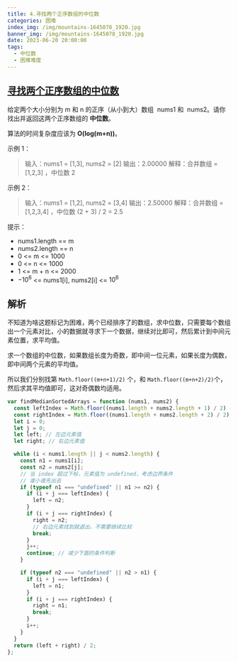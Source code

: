 ```yaml
---
title: 4.寻找两个正序数组的中位数
categories: 困难
index_img: /img/mountains-1645078_1920.jpg
banner_img: /img/mountains-1645078_1920.jpg
date: 2023-06-20 20:00:00
tags:
  - 中位数
  - 困难难度
---
```


## [寻找两个正序数组的中位数](https://leetcode.cn/problems/median-of-two-sorted-arrays/)

给定两个大小分别为 m 和 n 的正序（从小到大）数组  nums1 和  nums2。请你找出并返回这两个正序数组的 **中位数**。

算法的时间复杂度应该为 **O(log(m+n))**。

<!-- more -->

示例 1：

> 输入：nums1 = [1,3], nums2 = [2]
> 输出：2.00000
> 解释：合并数组 = [1,2,3] ，中位数 2

示例 2：

> 输入：nums1 = [1,2], nums2 = [3,4]
> 输出：2.50000
> 解释：合并数组 = [1,2,3,4] ，中位数 (2 + 3) / 2 = 2.5

提示：


- nums1.length == m
- nums2.length == n
- 0 <= m <= 1000
- 0 <= n <= 1000
- 1 <= m + n <= 2000
- $-10^6$ <= nums1[i], nums2[i] <= $10^6$


## 解析

不知道为啥这题标记为困难，两个已经排序了的数组，求中位数，只需要每个数组出一个元素对比，小的数据就寻求下一个数据，继续对比即可，然后累计到中间元素位置，求平均值。

求一个数组的中位数，如果数组长度为奇数，即中间一位元素，如果长度为偶数，即中间两个元素的平均值。

所以我们分别找第 `Math.floor((m+n+1)/2)` 个，和 `Math.floor((m+n+2)/2)`个，然后求其平均值即可，这对奇偶数均适用。

```javascript
var findMedianSortedArrays = function (nums1, nums2) {
  const leftIndex = Math.floor((nums1.length + nums2.length + 1) / 2) - 1; // 左边元素索引
  const rightIndex = Math.floor((nums1.length + nums2.length + 2) / 2) - 1; // 右边元素索引
  let i = 0;
  let j = 0;
  let left; // 左边元素值
  let right; // 右边元素值

  while (i < nums1.length || j < nums2.length) {
    const n1 = nums1[i];
    const n2 = nums2[j];
    // 当 index 超过下标，元素值为 undefined，考虑边界条件
    // 谁小谁先出去
    if (typeof n1 === "undefined" || n1 >= n2) {
      if (i + j === leftIndex) {
        left = n2;
      }
      if (i + j === rightIndex) {
        right = n2;
        // 右边元素找到就退出，不需要继续比较
        break;
      }
      j++;
      continue; // 减少下面的条件判断
    }

    if (typeof n2 === "undefined" || n2 > n1) {
      if (i + j === leftIndex) {
        left = n1;
      }
      if (i + j === rightIndex) {
        right = n1;
        break;
      }
      i++;
    }
  }
  return (left + right) / 2;
};
```
